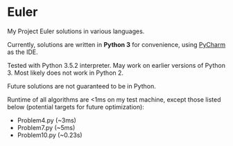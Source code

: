 # Euler
My Project Euler solutions in various languages. 

Currently, solutions are written in **Python 3** for convenience, using [PyCharm](https://www.jetbrains.com/pycharm/) as the IDE.

Tested with Python 3.5.2 interpreter. May work on earlier versions of Python 3. Most likely does not work in Python 2.  

Future solutions are not guaranteed to be in Python. 

Runtime of all algorithms are <1ms on my test machine, except those listed below (potential targets for future optimization):

* Problem4.py (~3ms)
* Problem7.py (~5ms)
* Problem10.py (~0.23s)
